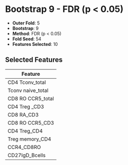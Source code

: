 # Bootstrap 9 - FDR (p < 0.05)

- **Outer Fold**: 5
- **Bootstrap**: 9
- **Method**: FDR (p < 0.05)
- **Fold Seed**: 54
- **Features Selected**: 10

## Selected Features

| Feature |
|---------|
| CD4 Tconv_total |
| Tconv naive_total |
| CD8 RO CCR5_total |
| CD4 Treg _CD3 |
| CD8 RA_CD3 |
| CD8 RO CCR5_CD3 |
| CD4 Treg_CD4 |
| Treg memory_CD4 |
| CCR4_CD8RO |
| CD27IgD_Bcells |
